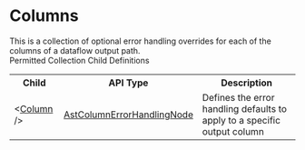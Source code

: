 # Columns

<div class="LanguageSummary"><div class ="SummaryItem">This is a collection of optional error handling overrides for each of the columns of a dataflow output path.</div></div><div class="SchemaBindingGroup"><div class="SchemaBindingGroupHeader">Permitted Collection Child Definitions</div><table id="SchemaBindingList" class="SchemaBindingList"><tbody><tr><th class="SchemaBindingNameColumnHeader">Child</th><th class="SchemaBindingTypeColumnHeader">API Type</th><th class="SchemaBindingSummaryColumnHeader">Description</th></tr><tr class="cd0"><td class="SchemaBindingName"><span class="punc">&lt;</span><a href=Varigence.Languages.Biml.Transformation.AstColumnErrorHandlingNode.html">Column</a><span class="punc"> /&gt;</span></td><td class="SchemaBindingType"><a href="../api-reference/Varigence.Languages.Biml.Transformation.AstColumnErrorHandlingNode.html">AstColumnErrorHandlingNode</a></td><td class="SchemaBindingSummary">Defines the error handling defaults to apply to a specific output column</td></tr></tbody></table></div>